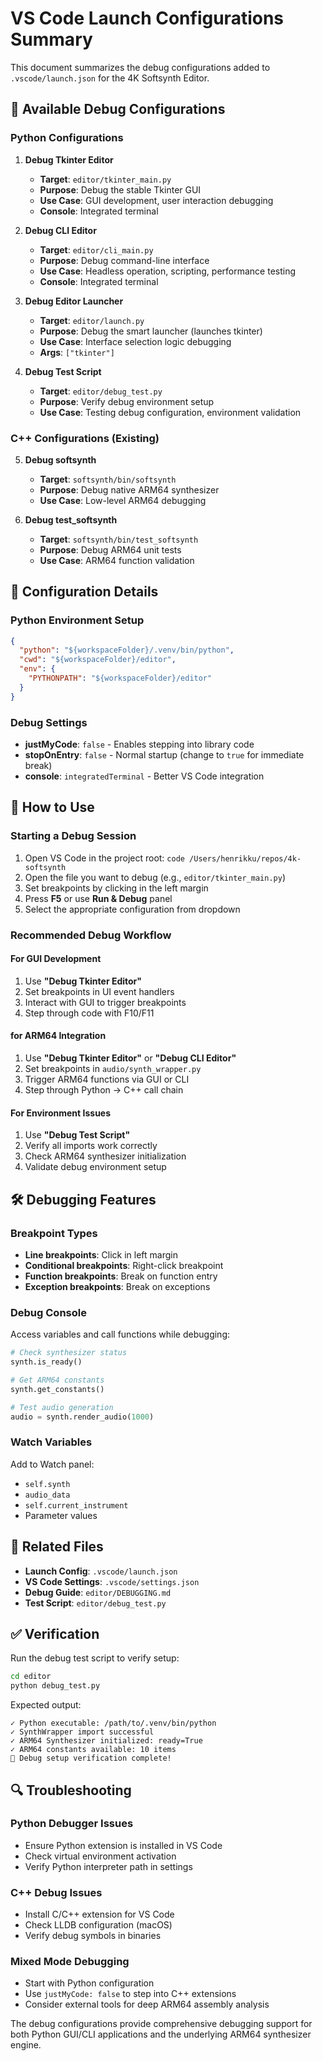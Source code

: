 # VS Code Launch Configurations Summary

This document summarizes the debug configurations added to `.vscode/launch.json` for the 4K Softsynth Editor.

## 🎯 Available Debug Configurations

### Python Configurations

1. **Debug Tkinter Editor**

   - **Target**: `editor/tkinter_main.py`
   - **Purpose**: Debug the stable Tkinter GUI
   - **Use Case**: GUI development, user interaction debugging
   - **Console**: Integrated terminal

2. **Debug CLI Editor**

   - **Target**: `editor/cli_main.py`
   - **Purpose**: Debug command-line interface
   - **Use Case**: Headless operation, scripting, performance testing
   - **Console**: Integrated terminal

3. **Debug Editor Launcher**

   - **Target**: `editor/launch.py`
   - **Purpose**: Debug the smart launcher (launches tkinter)
   - **Use Case**: Interface selection logic debugging
   - **Args**: `["tkinter"]`

4. **Debug Test Script**
   - **Target**: `editor/debug_test.py`
   - **Purpose**: Verify debug environment setup
   - **Use Case**: Testing debug configuration, environment validation

### C++ Configurations (Existing)

5. **Debug softsynth**

   - **Target**: `softsynth/bin/softsynth`
   - **Purpose**: Debug native ARM64 synthesizer
   - **Use Case**: Low-level ARM64 debugging

6. **Debug test_softsynth**
   - **Target**: `softsynth/bin/test_softsynth`
   - **Purpose**: Debug ARM64 unit tests
   - **Use Case**: ARM64 function validation

## 🔧 Configuration Details

### Python Environment Setup

```json
{
  "python": "${workspaceFolder}/.venv/bin/python",
  "cwd": "${workspaceFolder}/editor",
  "env": {
    "PYTHONPATH": "${workspaceFolder}/editor"
  }
}
```

### Debug Settings

- **justMyCode**: `false` - Enables stepping into library code
- **stopOnEntry**: `false` - Normal startup (change to `true` for immediate break)
- **console**: `integratedTerminal` - Better VS Code integration

## 🚀 How to Use

### Starting a Debug Session

1. Open VS Code in the project root: `code /Users/henrikku/repos/4k-softsynth`
2. Open the file you want to debug (e.g., `editor/tkinter_main.py`)
3. Set breakpoints by clicking in the left margin
4. Press **F5** or use **Run & Debug** panel
5. Select the appropriate configuration from dropdown

### Recommended Debug Workflow

#### For GUI Development

1. Use **"Debug Tkinter Editor"**
2. Set breakpoints in UI event handlers
3. Interact with GUI to trigger breakpoints
4. Step through code with F10/F11

#### for ARM64 Integration

1. Use **"Debug Tkinter Editor"** or **"Debug CLI Editor"**
2. Set breakpoints in `audio/synth_wrapper.py`
3. Trigger ARM64 functions via GUI or CLI
4. Step through Python → C++ call chain

#### For Environment Issues

1. Use **"Debug Test Script"**
2. Verify all imports work correctly
3. Check ARM64 synthesizer initialization
4. Validate debug environment setup

## 🛠️ Debugging Features

### Breakpoint Types

- **Line breakpoints**: Click in left margin
- **Conditional breakpoints**: Right-click breakpoint
- **Function breakpoints**: Break on function entry
- **Exception breakpoints**: Break on exceptions

### Debug Console

Access variables and call functions while debugging:

```python
# Check synthesizer status
synth.is_ready()

# Get ARM64 constants
synth.get_constants()

# Test audio generation
audio = synth.render_audio(1000)
```

### Watch Variables

Add to Watch panel:

- `self.synth`
- `audio_data`
- `self.current_instrument`
- Parameter values

## 📁 Related Files

- **Launch Config**: `.vscode/launch.json`
- **VS Code Settings**: `.vscode/settings.json`
- **Debug Guide**: `editor/DEBUGGING.md`
- **Test Script**: `editor/debug_test.py`

## ✅ Verification

Run the debug test script to verify setup:

```bash
cd editor
python debug_test.py
```

Expected output:

```
✓ Python executable: /path/to/.venv/bin/python
✓ SynthWrapper import successful
✓ ARM64 Synthesizer initialized: ready=True
✓ ARM64 constants available: 10 items
🎉 Debug setup verification complete!
```

## 🔍 Troubleshooting

### Python Debugger Issues

- Ensure Python extension is installed in VS Code
- Check virtual environment activation
- Verify Python interpreter path in settings

### C++ Debug Issues

- Install C/C++ extension for VS Code
- Check LLDB configuration (macOS)
- Verify debug symbols in binaries

### Mixed Mode Debugging

- Start with Python configuration
- Use `justMyCode: false` to step into C++ extensions
- Consider external tools for deep ARM64 assembly analysis

The debug configurations provide comprehensive debugging support for both Python GUI/CLI applications and the underlying ARM64 synthesizer engine.

